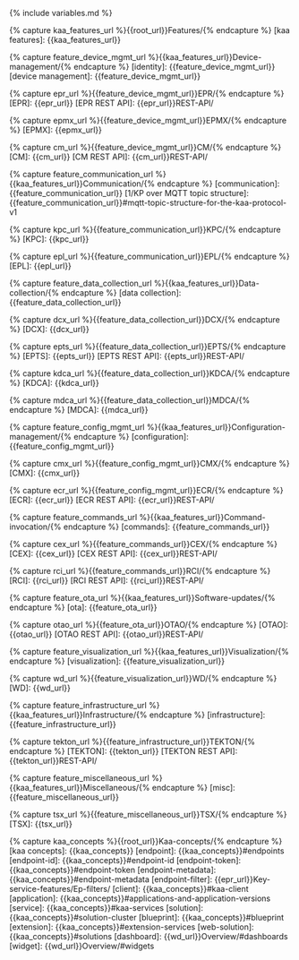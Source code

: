 {% include variables.md %}


<!--== Features and components ==-->
{% capture kaa_features_url %}{{root_url}}Features/{% endcapture %}
[kaa features]: {{kaa_features_url}}


<!-- Device management -->
{% capture feature_device_mgmt_url %}{{kaa_features_url}}Device-management/{% endcapture %}
[identity]: {{feature_device_mgmt_url}}
[device management]: {{feature_device_mgmt_url}}

{% capture epr_url %}{{feature_device_mgmt_url}}EPR/{% endcapture %}
[EPR]: {{epr_url}}
[EPR REST API]: {{epr_url}}REST-API/

{% capture epmx_url %}{{feature_device_mgmt_url}}EPMX/{% endcapture %}
[EPMX]: {{epmx_url}}

{% capture cm_url %}{{feature_device_mgmt_url}}CM/{% endcapture %}
[CM]: {{cm_url}}
[CM REST API]: {{cm_url}}REST-API/


<!-- Communication -->
{% capture feature_communication_url %}{{kaa_features_url}}Communication/{% endcapture %}
[communication]: {{feature_communication_url}}
[1/KP over MQTT topic structure]: {{feature_communication_url}}#mqtt-topic-structure-for-the-kaa-protocol-v1

{% capture kpc_url %}{{feature_communication_url}}KPC/{% endcapture %}
[KPC]: {{kpc_url}}

{% capture epl_url %}{{feature_communication_url}}EPL/{% endcapture %}
[EPL]: {{epl_url}}


<!-- Data collection -->
{% capture feature_data_collection_url %}{{kaa_features_url}}Data-collection/{% endcapture %}
[data collection]: {{feature_data_collection_url}}

{% capture dcx_url %}{{feature_data_collection_url}}DCX/{% endcapture %}
[DCX]: {{dcx_url}}

{% capture epts_url %}{{feature_data_collection_url}}EPTS/{% endcapture %}
[EPTS]: {{epts_url}}
[EPTS REST API]: {{epts_url}}REST-API/

{% capture kdca_url %}{{feature_data_collection_url}}KDCA/{% endcapture %}
[KDCA]: {{kdca_url}}

{% capture mdca_url %}{{feature_data_collection_url}}MDCA/{% endcapture %}
[MDCA]: {{mdca_url}}


<!-- Configuration management -->
{% capture feature_config_mgmt_url %}{{kaa_features_url}}Configuration-management/{% endcapture %}
[configuration]: {{feature_config_mgmt_url}}

{% capture cmx_url %}{{feature_config_mgmt_url}}CMX/{% endcapture %}
[CMX]: {{cmx_url}}

{% capture ecr_url %}{{feature_config_mgmt_url}}ECR/{% endcapture %}
[ECR]: {{ecr_url}}
[ECR REST API]: {{ecr_url}}REST-API/


<!-- Commands -->
{% capture feature_commands_url %}{{kaa_features_url}}Command-invocation/{% endcapture %}
[commands]: {{feature_commands_url}}

{% capture cex_url %}{{feature_commands_url}}CEX/{% endcapture %}
[CEX]: {{cex_url}}
[CEX REST API]: {{cex_url}}REST-API/

{% capture rci_url %}{{feature_commands_url}}RCI/{% endcapture %}
[RCI]: {{rci_url}}
[RCI REST API]: {{rci_url}}REST-API/


<!-- Software updates -->
{% capture feature_ota_url %}{{kaa_features_url}}Software-updates/{% endcapture %}
[ota]: {{feature_ota_url}}

{% capture otao_url %}{{feature_ota_url}}OTAO/{% endcapture %}
[OTAO]: {{otao_url}}
[OTAO REST API]: {{otao_url}}REST-API/


<!-- Visualization -->
{% capture feature_visualization_url %}{{kaa_features_url}}Visualization/{% endcapture %}
[visualization]: {{feature_visualization_url}}

{% capture wd_url %}{{feature_visualization_url}}WD/{% endcapture %}
[WD]: {{wd_url}}


<!-- Infrastructure -->
{% capture feature_infrastructure_url %}{{kaa_features_url}}Infrastructure/{% endcapture %}
[infrastructure]: {{feature_infrastructure_url}}

{% capture tekton_url %}{{feature_infrastructure_url}}TEKTON/{% endcapture %}
[TEKTON]: {{tekton_url}}
[TEKTON REST API]: {{tekton_url}}REST-API/


<!-- Miscellaneous -->
{% capture feature_miscellaneous_url %}{{kaa_features_url}}Miscellaneous/{% endcapture %}
[misc]: {{feature_miscellaneous_url}}

{% capture tsx_url %}{{feature_miscellaneous_url}}TSX/{% endcapture %}
[TSX]: {{tsx_url}}


<!--== Kaa RFCs ==-->
[RFCs]: {{rfc_url}}#kaa-rfcs
[1/KP]: {{rfc_url}}blob/master/0001/README.md
[2/DCP]: {{rfc_url}}blob/master/0002/README.md
[3/ISM]: {{rfc_url}}blob/master/0003/README.md
[4/ESP]: {{rfc_url}}blob/master/0004/README.md
[6/CDTP]: {{rfc_url}}blob/master/0006/README.md
[7/CMP]: {{rfc_url}}blob/master/0007/README.md
[8/KPSR]: {{rfc_url}}blob/master/0008/README.md
[9/ELCE]: {{rfc_url}}blob/master/0009/README.md
[10/EPMP]: {{rfc_url}}blob/master/0010/README.md
[11/CEP]: {{rfc_url}}blob/master/0011/README.md
[12/CIP]: {{rfc_url}}blob/master/0012/README.md
[13/DSTP]: {{rfc_url}}blob/master/0013/README.md
[14/TSTP]: {{rfc_url}}blob/master/0014/README.md
[15/EME]: {{rfc_url}}blob/master/0015/README.md
[16/ECAP]: {{rfc_url}}blob/master/0016/README.md
[17/SCMP]: {{rfc_url}}blob/master/0017/README.md
[18/EFE]: {{rfc_url}}blob/master/0018/README.md

<!--== Kaa terminology ==-->
[architecture overview]: {{root_url}}Architecture-overview/
[scalability]: {{root_url}}Architecture-overview/#scalability
[service configuration]:{{root_url}}Architecture-overview/#configuration

{% capture kaa_concepts %}{{root_url}}Kaa-concepts/{% endcapture %}
[kaa concepts]: {{kaa_concepts}}
[endpoint]: {{kaa_concepts}}#endpoints
[endpoint-id]: {{kaa_concepts}}#endpoint-id
[endpoint-token]: {{kaa_concepts}}#endpoint-token
[endpoint-metadata]: {{kaa_concepts}}#endpoint-metadata
[endpoint-filter]: {{epr_url}}Key-service-features/Ep-filters/
[client]: {{kaa_concepts}}#kaa-client
[application]: {{kaa_concepts}}#applications-and-application-versions
[service]: {{kaa_concepts}}#kaa-services
[solution]: {{kaa_concepts}}#solution-cluster
[blueprint]: {{kaa_concepts}}#blueprint
[extension]: {{kaa_concepts}}#extension-services
[web-solution]: {{kaa_concepts}}#solutions
[dashboard]: {{wd_url}}Overview/#dashboards
[widget]: {{wd_url}}Overview/#widgets

<!--== Tutorials ==-->
[tutorials]: {{root_url}}Tutorials/
[how to connect device]: {{root_url}}Tutorials/connect-device-to-iot-platform/
[data collection tutorial]: {{root_url}}Tutorials/iot-data-collection/
[custom web dashboard]: {{root_url}}Tutorials/build-iot-dashboard/
[iot notification tutorial]: {{root_url}}Tutorials/iot-notification/

<!-- Administration -->
[administration]:       {{root_url}}Administration/
[local installation]:   {{root_url}}Administration/Local-installation/
[api security]:         {{root_url}}Administration/API-security/

<!--== 3-rd party components ==-->
[docker]: https://www.docker.com/
[k8s]: https://kubernetes.io/
[helm]: https://helm.sh/
[prometheus]: https://prometheus.io/
[nginx]: https://www.nginx.com/
[fluentd]: https://www.fluentd.org/
[grafana]: https://grafana.com/
[nats]: https://www.nats.io/
[keycloak]: https://www.keycloak.org/
[influxdb]: https://docs.influxdata.com/influxdb/
[mongo]: https://www.mongodb.com/what-is-mongodb
[maria]: https://mariadb.org/
[redis]: https://redis.io

<!--== Technologies ==-->
[mqtt]: http://mqtt.org/
[coap]: http://coap.technology/
[json]: https://www.json.org/
[avro]: https://avro.apache.org/
[oauth2]: https://tools.ietf.org/html/rfc6749
[resource server]: https://www.oauth.com/oauth2-servers/the-resource-server/
[access token]: https://www.oauth.com/oauth2-servers/access-tokens/
[oauth scope]: https://www.oauth.com/oauth2-servers/scope/
[openid]: https://openid.net/connect/
[uma]: https://en.wikipedia.org/wiki/User-Managed_Access

<!--== General ==-->
[digital twin]: https://en.wikipedia.org/wiki/Digital_twin
[over-the-air]: https://en.wikipedia.org/wiki/Over-the-air_programming
[openid]: https://openid.net/connect/
